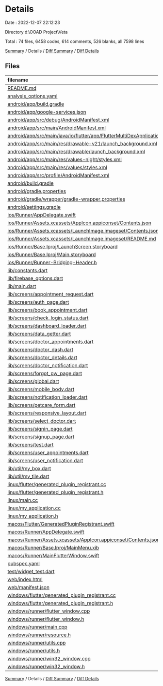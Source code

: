 # Details

Date : 2022-12-07 22:12:23

Directory d:\\OOAD Project\\Veta

Total : 74 files,  6458 codes, 614 comments, 526 blanks, all 7598 lines

[Summary](results.md) / Details / [Diff Summary](diff.md) / [Diff Details](diff-details.md)

## Files
| filename | language | code | comment | blank | total |
| :--- | :--- | ---: | ---: | ---: | ---: |
| [README.md](/README.md) | Markdown | 1 | 0 | 2 | 3 |
| [analysis_options.yaml](/analysis_options.yaml) | YAML | 3 | 23 | 4 | 30 |
| [android/app/build.gradle](/android/app/build.gradle) | Groovy | 57 | 5 | 13 | 75 |
| [android/app/google-services.json](/android/app/google-services.json) | JSON | 39 | 0 | 0 | 39 |
| [android/app/src/debug/AndroidManifest.xml](/android/app/src/debug/AndroidManifest.xml) | XML | 4 | 4 | 1 | 9 |
| [android/app/src/main/AndroidManifest.xml](/android/app/src/main/AndroidManifest.xml) | XML | 30 | 6 | 1 | 37 |
| [android/app/src/main/java/io/flutter/app/FlutterMultiDexApplication.java](/android/app/src/main/java/io/flutter/app/FlutterMultiDexApplication.java) | Java | 13 | 9 | 4 | 26 |
| [android/app/src/main/res/drawable-v21/launch_background.xml](/android/app/src/main/res/drawable-v21/launch_background.xml) | XML | 4 | 7 | 2 | 13 |
| [android/app/src/main/res/drawable/launch_background.xml](/android/app/src/main/res/drawable/launch_background.xml) | XML | 4 | 7 | 2 | 13 |
| [android/app/src/main/res/values-night/styles.xml](/android/app/src/main/res/values-night/styles.xml) | XML | 9 | 9 | 1 | 19 |
| [android/app/src/main/res/values/styles.xml](/android/app/src/main/res/values/styles.xml) | XML | 9 | 9 | 1 | 19 |
| [android/app/src/profile/AndroidManifest.xml](/android/app/src/profile/AndroidManifest.xml) | XML | 4 | 4 | 1 | 9 |
| [android/build.gradle](/android/build.gradle) | Groovy | 28 | 0 | 5 | 33 |
| [android/gradle.properties](/android/gradle.properties) | Properties | 3 | 0 | 1 | 4 |
| [android/gradle/wrapper/gradle-wrapper.properties](/android/gradle/wrapper/gradle-wrapper.properties) | Properties | 5 | 0 | 1 | 6 |
| [android/settings.gradle](/android/settings.gradle) | Groovy | 8 | 0 | 4 | 12 |
| [ios/Runner/AppDelegate.swift](/ios/Runner/AppDelegate.swift) | Swift | 12 | 0 | 2 | 14 |
| [ios/Runner/Assets.xcassets/AppIcon.appiconset/Contents.json](/ios/Runner/Assets.xcassets/AppIcon.appiconset/Contents.json) | JSON | 122 | 0 | 1 | 123 |
| [ios/Runner/Assets.xcassets/LaunchImage.imageset/Contents.json](/ios/Runner/Assets.xcassets/LaunchImage.imageset/Contents.json) | JSON | 23 | 0 | 1 | 24 |
| [ios/Runner/Assets.xcassets/LaunchImage.imageset/README.md](/ios/Runner/Assets.xcassets/LaunchImage.imageset/README.md) | Markdown | 3 | 0 | 2 | 5 |
| [ios/Runner/Base.lproj/LaunchScreen.storyboard](/ios/Runner/Base.lproj/LaunchScreen.storyboard) | XML | 36 | 1 | 1 | 38 |
| [ios/Runner/Base.lproj/Main.storyboard](/ios/Runner/Base.lproj/Main.storyboard) | XML | 25 | 1 | 1 | 27 |
| [ios/Runner/Runner-Bridging-Header.h](/ios/Runner/Runner-Bridging-Header.h) | C++ | 1 | 0 | 1 | 2 |
| [lib/constants.dart](/lib/constants.dart) | Dart | 94 | 60 | 12 | 166 |
| [lib/firebase_options.dart](/lib/firebase_options.dart) | Dart | 71 | 12 | 6 | 89 |
| [lib/main.dart](/lib/main.dart) | Dart | 21 | 1 | 5 | 27 |
| [lib/screens/appointment_request.dart](/lib/screens/appointment_request.dart) | Dart | 479 | 8 | 11 | 498 |
| [lib/screens/auth_page.dart](/lib/screens/auth_page.dart) | Dart | 24 | 2 | 6 | 32 |
| [lib/screens/book_appointment.dart](/lib/screens/book_appointment.dart) | Dart | 689 | 60 | 39 | 788 |
| [lib/screens/check_login_status.dart](/lib/screens/check_login_status.dart) | Dart | 31 | 0 | 3 | 34 |
| [lib/screens/dashboard_loader.dart](/lib/screens/dashboard_loader.dart) | Dart | 26 | 1 | 6 | 33 |
| [lib/screens/data_getter.dart](/lib/screens/data_getter.dart) | Dart | 64 | 4 | 13 | 81 |
| [lib/screens/doctor_appointments.dart](/lib/screens/doctor_appointments.dart) | Dart | 357 | 7 | 8 | 372 |
| [lib/screens/doctor_dash.dart](/lib/screens/doctor_dash.dart) | Dart | 137 | 3 | 4 | 144 |
| [lib/screens/doctor_details.dart](/lib/screens/doctor_details.dart) | Dart | 93 | 28 | 6 | 127 |
| [lib/screens/doctor_notification.dart](/lib/screens/doctor_notification.dart) | Dart | 63 | 3 | 5 | 71 |
| [lib/screens/forgot_pw_page.dart](/lib/screens/forgot_pw_page.dart) | Dart | 96 | 3 | 10 | 109 |
| [lib/screens/global.dart](/lib/screens/global.dart) | Dart | 1 | 0 | 1 | 2 |
| [lib/screens/mobile_body.dart](/lib/screens/mobile_body.dart) | Dart | 406 | 3 | 6 | 415 |
| [lib/screens/notification_loader.dart](/lib/screens/notification_loader.dart) | Dart | 28 | 1 | 6 | 35 |
| [lib/screens/petcare_form.dart](/lib/screens/petcare_form.dart) | Dart | 322 | 34 | 27 | 383 |
| [lib/screens/responsive_layout.dart](/lib/screens/responsive_layout.dart) | Dart | 25 | 0 | 4 | 29 |
| [lib/screens/select_doctor.dart](/lib/screens/select_doctor.dart) | Dart | 119 | 23 | 8 | 150 |
| [lib/screens/signin_page.dart](/lib/screens/signin_page.dart) | Dart | 228 | 11 | 19 | 258 |
| [lib/screens/signup_page.dart](/lib/screens/signup_page.dart) | Dart | 509 | 25 | 32 | 566 |
| [lib/screens/test.dart](/lib/screens/test.dart) | Dart | 472 | 9 | 9 | 490 |
| [lib/screens/user_appointments.dart](/lib/screens/user_appointments.dart) | Dart | 498 | 33 | 9 | 540 |
| [lib/screens/user_notification.dart](/lib/screens/user_notification.dart) | Dart | 63 | 3 | 5 | 71 |
| [lib/util/my_box.dart](/lib/util/my_box.dart) | Dart | 15 | 0 | 2 | 17 |
| [lib/util/my_tile.dart](/lib/util/my_tile.dart) | Dart | 15 | 0 | 3 | 18 |
| [linux/flutter/generated_plugin_registrant.cc](/linux/flutter/generated_plugin_registrant.cc) | C++ | 3 | 4 | 5 | 12 |
| [linux/flutter/generated_plugin_registrant.h](/linux/flutter/generated_plugin_registrant.h) | C++ | 5 | 5 | 6 | 16 |
| [linux/main.cc](/linux/main.cc) | C++ | 5 | 0 | 2 | 7 |
| [linux/my_application.cc](/linux/my_application.cc) | C++ | 74 | 11 | 20 | 105 |
| [linux/my_application.h](/linux/my_application.h) | C++ | 7 | 7 | 5 | 19 |
| [macos/Flutter/GeneratedPluginRegistrant.swift](/macos/Flutter/GeneratedPluginRegistrant.swift) | Swift | 18 | 3 | 4 | 25 |
| [macos/Runner/AppDelegate.swift](/macos/Runner/AppDelegate.swift) | Swift | 8 | 0 | 2 | 10 |
| [macos/Runner/Assets.xcassets/AppIcon.appiconset/Contents.json](/macos/Runner/Assets.xcassets/AppIcon.appiconset/Contents.json) | JSON | 68 | 0 | 1 | 69 |
| [macos/Runner/Base.lproj/MainMenu.xib](/macos/Runner/Base.lproj/MainMenu.xib) | XML | 343 | 0 | 1 | 344 |
| [macos/Runner/MainFlutterWindow.swift](/macos/Runner/MainFlutterWindow.swift) | Swift | 12 | 0 | 4 | 16 |
| [pubspec.yaml](/pubspec.yaml) | YAML | 33 | 59 | 14 | 106 |
| [test/widget_test.dart](/test/widget_test.dart) | Dart | 14 | 10 | 7 | 31 |
| [web/index.html](/web/index.html) | HTML | 37 | 16 | 6 | 59 |
| [web/manifest.json](/web/manifest.json) | JSON | 35 | 0 | 1 | 36 |
| [windows/flutter/generated_plugin_registrant.cc](/windows/flutter/generated_plugin_registrant.cc) | C++ | 6 | 4 | 5 | 15 |
| [windows/flutter/generated_plugin_registrant.h](/windows/flutter/generated_plugin_registrant.h) | C++ | 5 | 5 | 6 | 16 |
| [windows/runner/flutter_window.cpp](/windows/runner/flutter_window.cpp) | C++ | 45 | 4 | 13 | 62 |
| [windows/runner/flutter_window.h](/windows/runner/flutter_window.h) | C++ | 20 | 5 | 9 | 34 |
| [windows/runner/main.cpp](/windows/runner/main.cpp) | C++ | 30 | 4 | 10 | 44 |
| [windows/runner/resource.h](/windows/runner/resource.h) | C++ | 9 | 6 | 2 | 17 |
| [windows/runner/utils.cpp](/windows/runner/utils.cpp) | C++ | 53 | 2 | 10 | 65 |
| [windows/runner/utils.h](/windows/runner/utils.h) | C++ | 8 | 6 | 6 | 20 |
| [windows/runner/win32_window.cpp](/windows/runner/win32_window.cpp) | C++ | 183 | 15 | 48 | 246 |
| [windows/runner/win32_window.h](/windows/runner/win32_window.h) | C++ | 48 | 29 | 22 | 99 |

[Summary](results.md) / Details / [Diff Summary](diff.md) / [Diff Details](diff-details.md)
